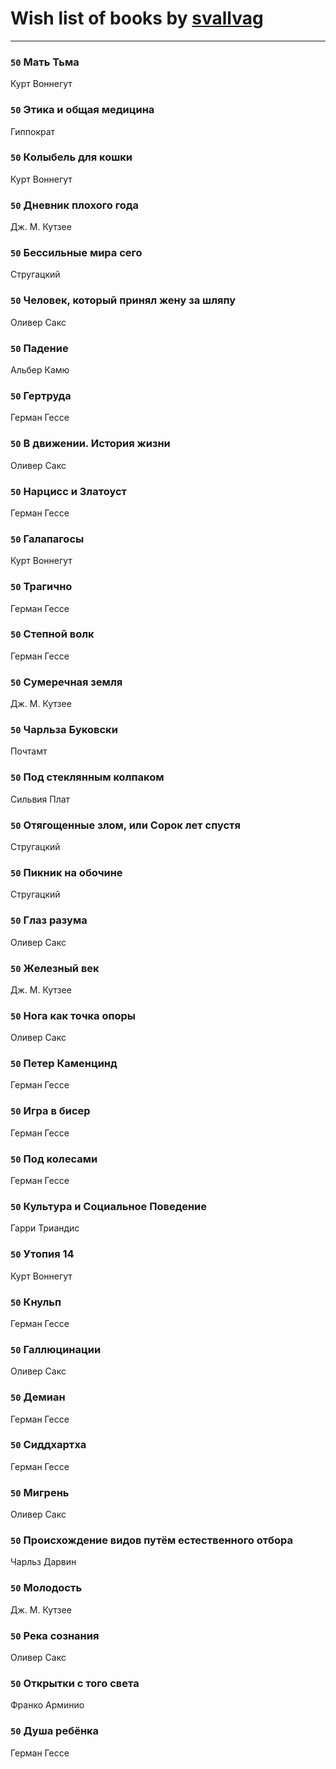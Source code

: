 # Wish list of books by [svallvag](http://vk.com/id553243325)
---

### `50` Мать Тьма
Курт Воннегут

### `50` Этика и общая медицина
Гиппократ

### `50` Колыбель для кошки
Курт Воннегут

### `50` Дневник плохого года
Дж. М. Кутзее

### `50` Бессильные мира сего
Стругацкий

### `50` Человек, который принял жену за шляпу
Оливер Сакс

### `50` Падение
Альбер Камю

### `50` Гертруда
Герман Гессе

### `50` В движении. История жизни
Оливер Сакс

### `50` Нарцисс и Златоуст
Герман Гессе

### `50` Галапагосы
Курт Воннегут

### `50` Трагично
Герман Гессе

### `50` Степной волк
Герман Гессе

### `50` Сумеречная земля
Дж. М. Кутзее

### `50` Чарльза Буковски
Почтамт

### `50` Под стеклянным колпаком
Сильвия Плат

### `50` Отягощенные злом, или Сорок лет спустя
Стругацкий

### `50` Пикник на обочине
Стругацкий

### `50` Глаз разума
Оливер Сакс

### `50` Железный век
Дж. М. Кутзее

### `50` Нога как точка опоры
Оливер Сакс

### `50` Петер Каменцинд
Герман Гессе

### `50` Игра в бисер
Герман Гессе

### `50` Под колесами
Герман Гессе

### `50` Культура и Социальное Поведение
Гарри Триандис

### `50` Утопия 14
Курт Воннегут

### `50` Кнульп
Герман Гессе

### `50` Галлюцинации
Оливер Сакс

### `50` Демиан
Герман Гессе

### `50` Сиддхартха
Герман Гессе

### `50` Мигрень
Оливер Сакс

### `50` Происхождение видов путём естественного отбора
Чарльз Дарвин

### `50` Молодость
Дж. М. Кутзее

### `50` Река сознания
Оливер Сакс

### `50` Открытки с того света
Франко Арминио

### `50` Душа ребёнка
Герман Гессе

